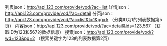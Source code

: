 列表json：http://api.123.com/provide/vod/?ac=list
详情json：http://api.123.com/provide/vod/?ac=detail
分页json：http://api.123.com/provide/vod/?ac=list&t=1&pg=5 （分类ID为1的列表数据第5页）
内容json：http://api.123.com/provide/vod/?ac=detail&ids=123,567 （获取ID为123和567的数据信息）
搜索json：http://api.123.com/provide/vod/?wd=123&pg=2 （搜索关键字为123的列表数据第2页）
